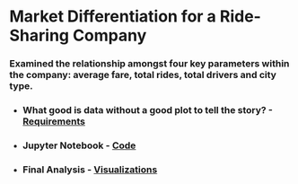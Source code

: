 # Market Differentiation for a Ride-Sharing Company 

### Examined the relationship amongst four key parameters within the company: average fare, total rides, total drivers and city type.

* ### What good is data without a good plot to tell the story? -[Requirements](https://github.com/mjvillacresesn/Ride-Share/blob/master/Pyber/README_requirements.md)
* ### Jupyter Notebook - [ Code ](https://github.com/mjvillacresesn/Ride-Share/blob/master/Pyber/pyber_starter.ipynb)
* ### Final Analysis - [ Visualizations ](sis.md)
